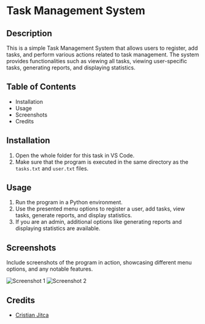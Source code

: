 ﻿# Task Management System

## Description

This is a simple Task Management System that allows users to register, add tasks, and perform various actions related to task management. The system provides functionalities such as viewing all tasks, viewing user-specific tasks, generating reports, and displaying statistics.

## Table of Contents

- Installation
- Usage
- Screenshots
- Credits


## Installation

1. Open the whole folder for this task in VS Code.
2. Make sure that the program is executed in the same directory as the `tasks.txt` and `user.txt` files.

## Usage

1. Run the program in a Python environment.
2. Use the presented menu options to register a user, add tasks, view tasks, generate reports, and display statistics.
3. If you are an admin, additional options like generating reports and displaying statistics are available.

## Screenshots

Include screenshots of the program in action, showcasing different menu options, and any notable features.

![Screenshot 1]()
![Screenshot 2]()

## Credits

- [Cristian Jitca ](https://github.com/CristianJitca)


